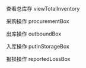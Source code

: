 查看总库存
viewTotalInventory

采购操作
procurementBox

出库操作
outboundBox

入库操作
putInStorageBox

报损操作
reportedLossBox
